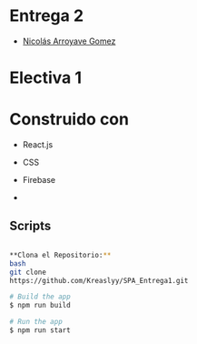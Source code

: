 # Entrega 2

- [Nicolás Arroyave Gomez](https://github.com/Kreaslyy)

# Electiva 1

# Construido con
* React.js
* CSS
* Firebase

* 
  
## Scripts

```bash

**Clona el Repositorio:**
bash
git clone
https://github.com/Kreaslyy/SPA_Entrega1.git

# Build the app
$ npm run build

# Run the app
$ npm run start
